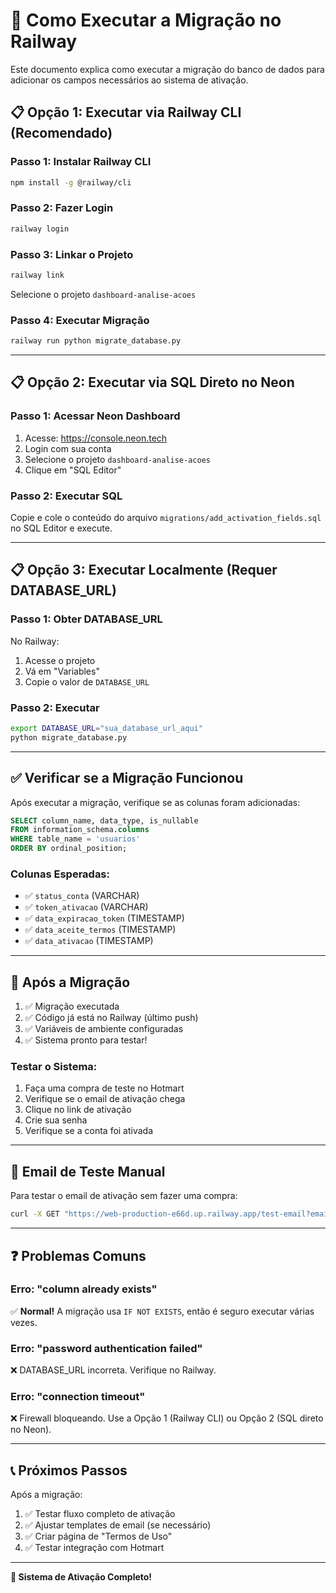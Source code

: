 # 🔧 Como Executar a Migração no Railway

Este documento explica como executar a migração do banco de dados para adicionar os campos necessários ao sistema de ativação.

## 📋 **Opção 1: Executar via Railway CLI (Recomendado)**

### **Passo 1: Instalar Railway CLI**

```bash
npm install -g @railway/cli
```

### **Passo 2: Fazer Login**

```bash
railway login
```

### **Passo 3: Linkar o Projeto**

```bash
railway link
```

Selecione o projeto `dashboard-analise-acoes`

### **Passo 4: Executar Migração**

```bash
railway run python migrate_database.py
```

---

## 📋 **Opção 2: Executar via SQL Direto no Neon**

### **Passo 1: Acessar Neon Dashboard**

1. Acesse: https://console.neon.tech
2. Login com sua conta
3. Selecione o projeto `dashboard-analise-acoes`
4. Clique em "SQL Editor"

### **Passo 2: Executar SQL**

Copie e cole o conteúdo do arquivo `migrations/add_activation_fields.sql` no SQL Editor e execute.

---

## 📋 **Opção 3: Executar Localmente (Requer DATABASE_URL)**

### **Passo 1: Obter DATABASE_URL**

No Railway:
1. Acesse o projeto
2. Vá em "Variables"
3. Copie o valor de `DATABASE_URL`

### **Passo 2: Executar**

```bash
export DATABASE_URL="sua_database_url_aqui"
python migrate_database.py
```

---

## ✅ **Verificar se a Migração Funcionou**

Após executar a migração, verifique se as colunas foram adicionadas:

```sql
SELECT column_name, data_type, is_nullable 
FROM information_schema.columns 
WHERE table_name = 'usuarios'
ORDER BY ordinal_position;
```

### **Colunas Esperadas:**

- ✅ `status_conta` (VARCHAR)
- ✅ `token_ativacao` (VARCHAR)
- ✅ `data_expiracao_token` (TIMESTAMP)
- ✅ `data_aceite_termos` (TIMESTAMP)
- ✅ `data_ativacao` (TIMESTAMP)

---

## 🚀 **Após a Migração**

1. ✅ Migração executada
2. ✅ Código já está no Railway (último push)
3. ✅ Variáveis de ambiente configuradas
4. ✅ Sistema pronto para testar!

### **Testar o Sistema:**

1. Faça uma compra de teste no Hotmart
2. Verifique se o email de ativação chega
3. Clique no link de ativação
4. Crie sua senha
5. Verifique se a conta foi ativada

---

## 📧 **Email de Teste Manual**

Para testar o email de ativação sem fazer uma compra:

```bash
curl -X GET "https://web-production-e66d.up.railway.app/test-email?email=seu-email@exemplo.com"
```

---

## ❓ **Problemas Comuns**

### **Erro: "column already exists"**

✅ **Normal!** A migração usa `IF NOT EXISTS`, então é seguro executar várias vezes.

### **Erro: "password authentication failed"**

❌ DATABASE_URL incorreta. Verifique no Railway.

### **Erro: "connection timeout"**

❌ Firewall bloqueando. Use a Opção 1 (Railway CLI) ou Opção 2 (SQL direto no Neon).

---

## 📞 **Próximos Passos**

Após a migração:
1. ✅ Testar fluxo completo de ativação
2. ✅ Ajustar templates de email (se necessário)
3. ✅ Criar página de "Termos de Uso"
4. ✅ Testar integração com Hotmart

---

**🎯 Sistema de Ativação Completo!**

